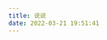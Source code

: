 ```yaml
---
title: 说说
date: 2022-03-21 19:51:41
---
```


<!-- 引用 artitalk -->

<script type="text/javascript" src="https://unpkg.com/artitalk"></script>

<!-- 存放说说的容器 -->

<div id="artitalk_main"></div>
<script>
new Artitalk({
    appId: 'iV3QLOJANq343CgzyoF8qFzQ-MdYXbMMI', // Your LeanCloud appId
    appKey: 'fPaPSnidXEj8XPMakfm0GlfU',
    color1: '#9bcd9b',
    color2: '#9bcd9b'
})
</script>

